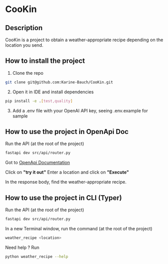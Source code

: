 # CooKin

## Description

CooKin is a project to obtain a weather-appropriate recipe depending on the location you send. 

## How to install the project

1. Clone the repo
```bash
git clone git@github.com:Karine-Bauch/CooKin.git
```

2. Open it in IDE and install dependencies
```bash
pip install -e .[test,quality]
```

3. Add a .env file with your OpenAI API key, seeing .env.example for sample

## How to use the project in OpenApi Doc

Run the API (at the root of the project)
```bash
fastapi dev src/api/router.py
```

Got to [OpenApi Documentation](http://127.0.0.1:8000/docs)

Click on **"try it out"**
Enter a location and click on **"Execute"**

In the response body, find the weather-appropriate recipe.

## How to use the project in CLI (Typer)

Run the API (at the root of the project)
```bash
fastapi dev src/api/router.py
```

In a new Terminal window, run the command (at the root of the project)
```bash
weather_recipe <location>
```

Need help ? Run
```bash
python weather_recipe --help
```
